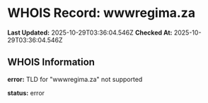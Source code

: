 # WHOIS Record: wwwregima.za

**Last Updated:** 2025-10-29T03:36:04.546Z
**Checked At:** 2025-10-29T03:36:04.546Z

## WHOIS Information

**error:** TLD for "wwwregima.za" not supported

**status:** error

